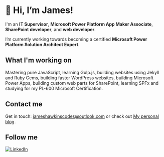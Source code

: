 # 👋 Hi, I’m James!
I'm an **IT Supervisor**, **Microsoft Power Platform App Maker Associate**, **SharePoint developer**, and **web developer**.

I’m currently working towards becoming a certified **Microsoft Power Platform Solution Architect Expert**. 

## What I'm working on

Mastering pure JavaScript, learning Gulp.js, building websites using Jekyll and Ruby Gems, building faster WordPress websites, building Microsoft Power Apps, building custom web parts for SharePoint, learning SPFx and studying for my PL-600 Microsoft Certification. 

## Contact me

Get in touch: jameshawkinscodes@outlook.com or check out [My personal blog](https://jameshawkins.codes). 

## Follow me

[![LinkedIn](https://github.com/assets/linkedin.svg)](https://www.linkedin.com/in/james-hawkins)

<!---
jhawksno/jhawksno is a ✨ special ✨ repository because its `README.md` (this file) appears on your GitHub profile.
You can click the Preview link to take a look at your changes.
--->
